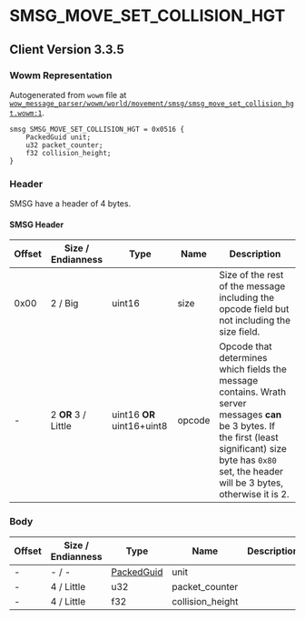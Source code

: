 # SMSG_MOVE_SET_COLLISION_HGT

## Client Version 3.3.5

### Wowm Representation

Autogenerated from `wowm` file at [`wow_message_parser/wowm/world/movement/smsg/smsg_move_set_collision_hgt.wowm:1`](https://github.com/gtker/wow_messages/tree/main/wow_message_parser/wowm/world/movement/smsg/smsg_move_set_collision_hgt.wowm#L1).
```rust,ignore
smsg SMSG_MOVE_SET_COLLISION_HGT = 0x0516 {
    PackedGuid unit;
    u32 packet_counter;
    f32 collision_height;
}
```
### Header

SMSG have a header of 4 bytes.

#### SMSG Header

| Offset | Size / Endianness | Type   | Name   | Description |
| ------ | ----------------- | ------ | ------ | ----------- |
| 0x00   | 2 / Big           | uint16 | size   | Size of the rest of the message including the opcode field but not including the size field.|
| -      | 2 **OR** 3 / Little| uint16 **OR** uint16+uint8 | opcode | Opcode that determines which fields the message contains. Wrath server messages **can** be 3 bytes. If the first (least significant) size byte has `0x80` set, the header will be 3 bytes, otherwise it is 2. |

### Body

| Offset | Size / Endianness | Type | Name | Description | Comment |
| ------ | ----------------- | ---- | ---- | ----------- | ------- |
| - | - / - | [PackedGuid](../types/packed-guid.md) | unit |  |  |
| - | 4 / Little | u32 | packet_counter |  |  |
| - | 4 / Little | f32 | collision_height |  |  |

